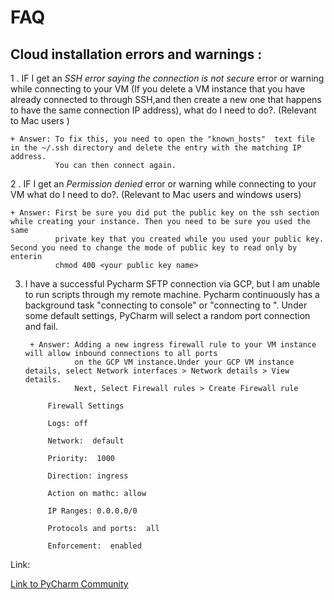# FAQ

## Cloud installation errors and warnings :

1 . IF I get an *SSH error saying the connection is not secure* error or warning while connecting to your VM (If you delete a VM instance 
    that you have already connected to through SSH,and then create a new one that happens to have the same connection IP address), what 
	do I need to do?. (Relevant to Mac users )

	+ Answer: To fix this, you need to open the "known_hosts"  text file in the ~/.ssh directory and delete the entry with the matching IP address. 
	          You can then connect again.
	
2 . IF I get an *Permission denied* error or warning while connecting to your VM what do I need to do?. (Relevant to Mac users and windows users)

	+ Answer: First be sure you did put the public key on the ssh section while creating your instance. Then you need to be sure you used the same 
	          private key that you created while you used your public key. Second you need to change the mode of public key to read only by enterin
			  chmod 400 <your public key name>
			  


3. I have a successful Pycharm SFTP connection via GCP, but I am unable to run scripts through my remote machine. 
Pycharm continuously has a background task "connecting to console" or "connecting to <remote host IP>". 
Under some default settings, PyCharm will select a random port connection and fail.

	    + Answer: Adding a new ingress firewall rule to your VM instance will allow inbound connections to all ports
           		  on the GCP VM instance.Under your GCP VM instance details, select Network interfaces > Network details > View details.
				  Next, Select Firewall rules > Create Firewall rule

			Firewall Settings
			
			Logs: off
			
			Network:  default
			
			Priority:  1000
			
			Direction: ingress
			
			Action on mathc: allow
			
			IP Ranges: 0.0.0.0/0
			
			Protocols and ports:  all
			
			Enforcement:  enabled

Link:  

[Link to PyCharm Community](https://youtrack.jetbrains.com/issue/PY-31779#focus=streamItem-27-3244551-0-0)

